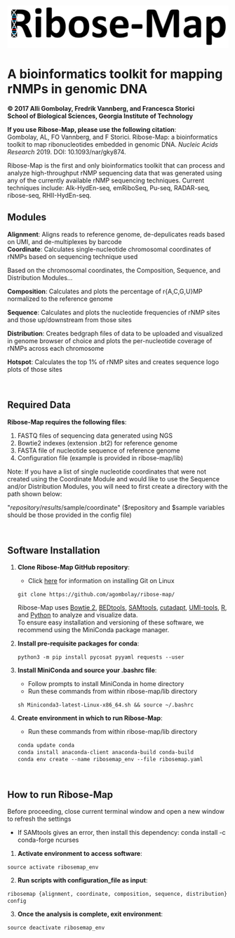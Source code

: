![Logo](https://github.com/agombolay/Images/blob/master/Logo.png)
# A bioinformatics toolkit for mapping rNMPs in genomic DNA
**© 2017 Alli Gombolay, Fredrik Vannberg, and Francesca Storici**  
**School of Biological Sciences, Georgia Institute of Technology**

**If you use Ribose-Map, please use the following citation**:  
Gombolay, AL, FO Vannberg, and F Storici. Ribose-Map: a bioinformatics toolkit to map ribonucleotides embedded in genomic DNA. *Nucleic Acids Research* 2019. DOI: 10.1093/nar/gky874.

Ribose-Map is the first and only bioinformatics toolkit that can process and analyze high-throughput rNMP sequencing data that was generated using any of the currently available rNMP sequencing techniques. Current techniques include: Alk-HydEn-seq, emRiboSeq, Pu-seq, RADAR-seq, ribose-seq, RHII-HydEn-seq.

## Modules
**Alignment**: Aligns reads to reference genome, de-depulicates reads based on UMI, and de-multiplexes by barcode  
**Coordinate**: Calculates single-nucleotide chromosomal coordinates of rNMPs based on sequencing technique used  

Based on the chromosomal coordinates, the Composition, Sequence, and Distribution Modules...  

**Composition**: Calculates and plots the percentage of r{A,C,G,U}MP normalized to the reference genome  

**Sequence**: Calculates and plots the nucleotide frequencies of rNMP sites and those up/downstream from those sites  

**Distribution**: Creates bedgraph files of data to be uploaded and visualized in genome browser of choice and plots the per-nucleotide coverage of rNMPs across each chromosome  

**Hotspot**: Calculates the top 1% of rNMP sites and creates sequence logo plots of those sites
 
&nbsp;
## Required Data
**Ribose-Map requires the following files**:
1. FASTQ files of sequencing data generated using NGS
2. Bowtie2 indexes (extension .bt2) for reference genome
3. FASTA file of nucleotide sequence of reference genome
4. Configuration file (example is provided in ribose-map/lib)

Note: If you have a list of single nucleotide coordinates that were not created using the Coordinate Module and would like to use the Sequence and/or Distribution Modules, you will need to first create a directory with the path shown below:

"$repository/results/$sample/coordinate" ($repository and $sample variables should be those provided in the config file)

&nbsp;
## Software Installation

1. **Clone Ribose-Map GitHub repository**:  
   * Click [here](https://git-scm.com/book/en/v2/Getting-Started-Installing-Git) for information on installing Git on Linux
   ```
   git clone https://github.com/agombolay/ribose-map/
   ```
   
    Ribose-Map uses [Bowtie 2](https://sourceforge.net/projects/bowtie-bio/files/bowtie2/2.3.1), [BEDtools](http://bedtools.readthedocs.io/en/latest/content/installation.html), [SAMtools](http://www.htslib.org/download/), [cutadapt](http://cutadapt.readthedocs.io/en/stable/), [UMI-tools](https://github.com/CGATOxford/UMI-tools), [R](https://cran.r-project.org/), and [Python](https://www.python.org/) to analyze and visualize data.  
To ensure easy installation and versioning of these software, we recommend using the MiniConda package manager.

2. **Install pre-requisite packages for conda**:
   ```
   python3 -m pip install pycosat pyyaml requests --user
   ```

3. **Install MiniConda and source your .bashrc file**:  
   * Follow prompts to install MiniConda in home directory
   * Run these commands from within ribose-map/lib directory
   ```
   sh Miniconda3-latest-Linux-x86_64.sh && source ~/.bashrc
   ```

4. **Create environment in which to run Ribose-Map**:  
   * Run these commands from within ribose-map/lib directory
   ```
   conda update conda
   conda install anaconda-client anaconda-build conda-build
   conda env create --name ribosemap_env --file ribosemap.yaml
   ```

&nbsp;
## How to run Ribose-Map
Before proceeding, close current terminal window and open a new window to refresh the settings  
* If SAMtools gives an error, then install this dependency: conda install -c conda-forge ncurses

1. **Activate environment to access software**:
```
source activate ribosemap_env
```

2. **Run scripts with configuration_file as input**:
```
ribosemap {alignment, coordinate, composition, sequence, distribution} config
```

3. **Once the analysis is complete, exit environment**:  
```
source deactivate ribosemap_env
```
